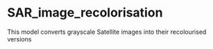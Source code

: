 # SAR_image_recolorisation
This model converts grayscale Satellite images into their recolourised versions
